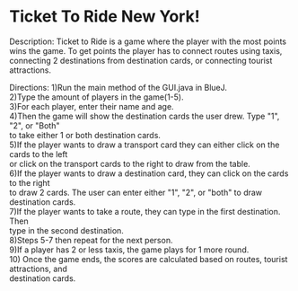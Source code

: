 # Ticket To Ride New York!

Description: Ticket to Ride is a game where the player with the
most points wins the game. To get points the player has to
connect routes using taxis, connecting 2 destinations from 
destination cards, or connecting tourist attractions.

Directions:
1)Run the main method of the GUI.java  in BlueJ. <br/>
2)Type the amount of players in the game(1-5).<br/>
3)For each player, enter their name and age.<br/>
4)Then the game will show the destination cards the user drew. Type "1", "2", or "Both" <br/>
to take either 1 or both destination cards.<br/>
5)If the player wants to draw a transport card they can either click on the cards to the left <br/>
or click on the transport cards to the right to draw from the table. <br/>
6)If the player wants to draw a destination card, they can click on the cards to the right <br/>
to draw 2 cards. The user can enter either "1", "2", or "both" to draw destination cards. <br/>
7)If the player wants to take a route, they can type in the first destination. Then<br/>
type in the second destination. <br/>
8)Steps 5-7 then repeat for the next person. <br/>
9)If a player has 2 or less taxis, the game plays for 1 more round. <br/>
10) Once the game ends, the scores are calculated based on routes, tourist attractions, and <br/>
destination cards. <br/>
